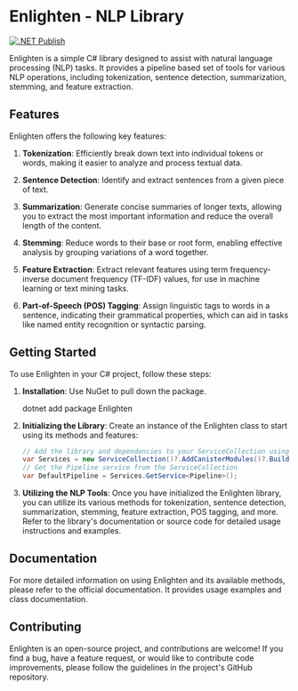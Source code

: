 # Enlighten - NLP Library

[![.NET Publish](https://github.com/JaCraig/Enlighten/actions/workflows/dotnet-publish.yml/badge.svg)](https://github.com/JaCraig/Enlighten/actions/workflows/dotnet-publish.yml)

Enlighten is a simple C# library designed to assist with natural language processing (NLP) tasks. It provides a pipeline based set of tools for various NLP operations, including tokenization, sentence detection, summarization, stemming, and feature extraction.

## Features

Enlighten offers the following key features:

1. **Tokenization**: Efficiently break down text into individual tokens or words, making it easier to analyze and process textual data.

2. **Sentence Detection**: Identify and extract sentences from a given piece of text.

3. **Summarization**: Generate concise summaries of longer texts, allowing you to extract the most important information and reduce the overall length of the content.

4. **Stemming**: Reduce words to their base or root form, enabling effective analysis by grouping variations of a word together.

5. **Feature Extraction**: Extract relevant features using term frequency-inverse document frequency (TF-IDF) values, for use in machine learning or text mining tasks.

6. **Part-of-Speech (POS) Tagging**: Assign linguistic tags to words in a sentence, indicating their grammatical properties, which can aid in tasks like named entity recognition or syntactic parsing.

## Getting Started

To use Enlighten in your C# project, follow these steps:

1. **Installation**: Use NuGet to pull down the package.

   dotnet add package Enlighten

2. **Initializing the Library**: Create an instance of the Enlighten class to start using its methods and features:

   ```csharp
   // Add the library and dependencies to your ServiceCollection using the AddCanisterModules method
   var Services = new ServiceCollection()?.AddCanisterModules()?.BuildServiceProvider();
   // Get the Pipeline service from the ServiceCollection
   var DefaultPipeline = Services.GetService<Pipeline>();
   ```

3. **Utilizing the NLP Tools**: Once you have initialized the Enlighten library, you can utilize its various methods for tokenization, sentence detection, summarization, stemming, feature extraction, POS tagging, and more. Refer to the library's documentation or source code for detailed usage instructions and examples.

## Documentation

For more detailed information on using Enlighten and its available methods, please refer to the official documentation. It provides usage examples and class documentation.

## Contributing

Enlighten is an open-source project, and contributions are welcome! If you find a bug, have a feature request, or would like to contribute code improvements, please follow the guidelines in the project's GitHub repository.
